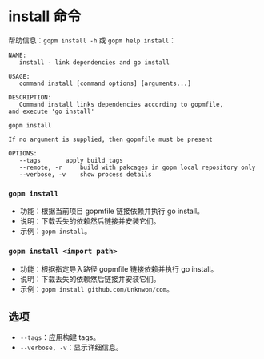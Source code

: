 install 命令
===========

帮助信息：`gopm install -h` 或 `gopm help install`：

```
NAME:
   install - link dependencies and go install

USAGE:
   command install [command options] [arguments...]

DESCRIPTION:
   Command install links dependencies according to gopmfile,
and execute 'go install'

gopm install

If no argument is supplied, then gopmfile must be present

OPTIONS:
   --tags 		apply build tags
   --remote, -r		build with pakcages in gopm local repository only
   --verbose, -v	show process details
```
   
### `gopm install`

- 功能：根据当前项目 gopmfile 链接依赖并执行 go install。
- 说明：下载丢失的依赖然后链接并安装它们。
- 示例：`gopm install`。

### `gopm install <import path>`

- 功能：根据指定导入路径 gopmfile 链接依赖并执行 go install。
- 说明：下载丢失的依赖然后链接并安装它们。
- 示例：`gopm install github.com/Unknwon/com`。

## 选项

- `--tags`：应用构建 tags。
- `--verbose, -v`：显示详细信息。